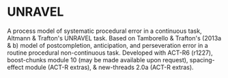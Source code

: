 # UNRAVEL
A process model of systematic procedural error in a continuous task, Altmann &amp; Trafton's UNRAVEL task. Based on Tamborello &amp; Trafton's (2013a &amp; b) model of postcompletion, anticipation, and perseveration error in a routine procedural non-continuous task. Developed with ACT-R6 (r1227), boost-chunks module 10 (may be made available upon request), spacing-effect module (ACT-R extras), &amp; new-threads 2.0a (ACT-R extras).
